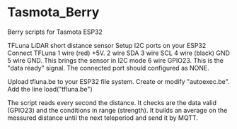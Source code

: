 # Tasmota_Berry
Berry scripts for Tasmota ESP32

TFLuna LiDAR short distance sensor
Setup I2C ports on your ESP32
Connect TFLuna 
1 wire (red) +5V. 
2 wire SDA
3 wire SCL
4 wire (black) GND
5 wire GND. This brings the sensor in I2C mode
6 wire GPIO23. This is the "data ready" signal. The connected port should configured as NONE.

Upload tfluna.be to your ESP32 file system. 
Create or modify "autoexec.be". Add the line load("tfluna.be")

The script reads every second the distance. It checks are the data valid (GPIO23) and the conditions in range (strength). It builds an average on the messured distance until the next teleperiod and send it by MQTT.
